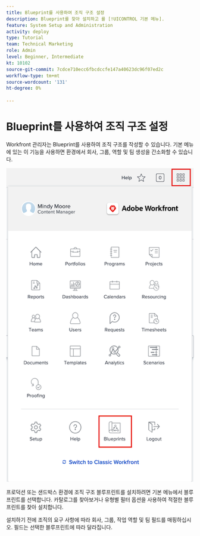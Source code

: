 ```yaml
---
title: Blueprint를 사용하여 조직 구조 설정
description: Blueprint를 찾아 설치하고 를 [!UICONTROL 기본 메뉴].
feature: System Setup and Administration
activity: deploy
type: Tutorial
team: Technical Marketing
role: Admin
level: Beginner, Intermediate
kt: 10102
source-git-commit: 7cdce710ecc6fbcdccfe147a40623dc96f07ed2c
workflow-type: tm+mt
source-wordcount: '131'
ht-degree: 0%

---
```




# Blueprint를 사용하여 조직 구조 설정

Workfront 관리자는 Blueprint를 사용하여 조직 구조를 작성할 수 있습니다. 기본 메뉴에 있는 이 기능을 사용하면 환경에서 회사, 그룹, 역할 및 팀 생성을 간소화할 수 있습니다.

![조직 구조 [!UICONTROL 블루프린트]](assets/BP_orgstructure_01.png)

프로덕션 또는 샌드박스 환경에 조직 구조 블루프린트를 설치하려면 기본 메뉴에서 블루프린트를 선택합니다. 카탈로그를 찾아보거나 유형별 필터 옵션을 사용하여 적절한 블루프린트를 찾아 설치합니다.

설치하기 전에 조직의 요구 사항에 따라 회사, 그룹, 작업 역할 및 팀 필드를 매핑하십시오. 필드는 선택한 블루프린트에 따라 달라집니다.

<!--Note: There are two types of Blueprints—Project Template and Organizational Structure. For more information on using blueprints and steps you need to take following installation, refer to the Blueprints articles.-->
